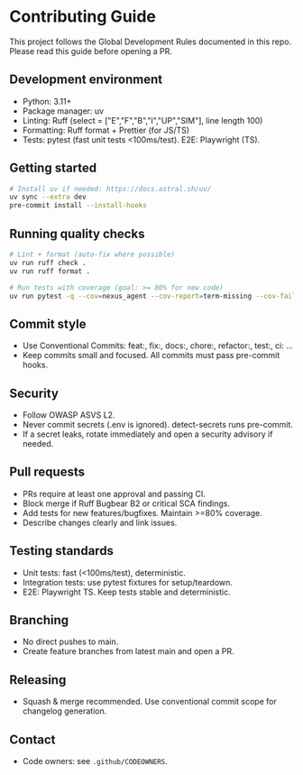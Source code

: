 # Contributing Guide

This project follows the Global Development Rules documented in this repo. Please read this guide before opening a PR.


## Development environment


- Python: 3.11+
- Package manager: uv
- Linting: Ruff (select = ["E","F","B","I","UP","SIM"], line length 100)
- Formatting: Ruff format + Prettier (for JS/TS)
- Tests: pytest (fast unit tests <100ms/test). E2E: Playwright (TS).


## Getting started


```bash
# Install uv if needed: https://docs.astral.sh/uv/
uv sync --extra dev
pre-commit install --install-hooks
```


## Running quality checks


```bash
# Lint + format (auto-fix where possible)
uv run ruff check .
uv run ruff format .

# Run tests with coverage (goal: >= 80% for new code)
uv run pytest -q --cov=nexus_agent --cov-report=term-missing --cov-fail-under=80
```


## Commit style


- Use Conventional Commits: feat:, fix:, docs:, chore:, refactor:, test:, ci: …
- Keep commits small and focused. All commits must pass pre-commit hooks.


## Security


- Follow OWASP ASVS L2.
- Never commit secrets (.env is ignored). detect-secrets runs pre-commit.
- If a secret leaks, rotate immediately and open a security advisory if needed.


## Pull requests


- PRs require at least one approval and passing CI.
- Block merge if Ruff Bugbear B2 or critical SCA findings.
- Add tests for new features/bugfixes. Maintain >=80% coverage.
- Describe changes clearly and link issues.


## Testing standards


- Unit tests: fast (<100ms/test), deterministic.
- Integration tests: use pytest fixtures for setup/teardown.
- E2E: Playwright TS. Keep tests stable and deterministic.


## Branching


- No direct pushes to main.
- Create feature branches from latest main and open a PR.


## Releasing


- Squash & merge recommended. Use conventional commit scope for changelog generation.


## Contact


- Code owners: see `.github/CODEOWNERS`.
